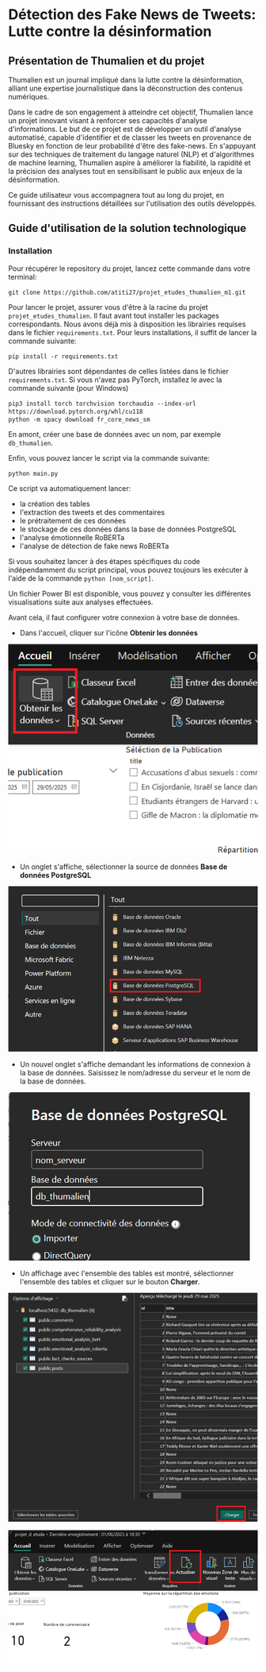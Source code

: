 # **Détection des Fake News de Tweets: Lutte contre la désinformation**

## **Présentation de Thumalien et du projet**

Thumalien est un journal impliqué dans la lutte contre la désinformation, alliant une expertise journalistique dans la déconstruction des contenus numériques.

Dans le cadre de son engagement à atteindre cet objectif, Thumalien lance un projet innovant visant à renforcer ses capacités d'analyse d'informations. Le but de ce projet est de développer un outil d'analyse automatisé, capable d'identifier et de classer les tweets en provenance de Bluesky en fonction de leur probabilité d'être des fake-news. En s'appuyant sur des techniques de traitement du langage naturel (NLP) et d'algorithmes de machine learning, Thumalien aspire à améliorer la fiabilité, la rapidité et la précision des analyses tout en sensibilisant le public aux enjeux de la désinformation.

Ce guide utilisateur vous accompagnera tout au long du projet, en fournissant des instructions détaillées sur l'utilisation des outils développés.

## Guide d'utilisation de la solution technologique

### Installation

Pour récupérer le repository du projet, lancez cette commande dans votre terminal:

```
git clone https://github.com/atiti27/projet_etudes_thumalien_m1.git
```

Pour lancer le projet, assurer vous d'être à la racine du projet `projet_etudes_thumalien`. Il faut avant tout installer les packages correspondants. Nous avons déjà mis à disposition les librairies requises dans le fichier `requirements.txt`. Pour leurs installations, il suffit de lancer la commande suivante:

```
pip install -r requirements.txt
```

D'autres librairies sont dépendantes de celles listées dans le fichier `requirements.txt`. Si vous n'avez pas PyTorch, installez le avec la commande suivante (pour Windows)

```
pip3 install torch torchvision torchaudio --index-url https://download.pytorch.org/whl/cu118
python -m spacy download fr_core_news_sm
```

En amont, créer une base de données avec un nom, par exemple `db_thumalien`.

Enfin, vous pouvez lancer le script via la commande suivante:

```
python main.py
```

Ce script va automatiquement lancer:
- la création des tables
- l'extraction des tweets et des commentaires
- le prétraitement de ces données
- le stockage de ces données dans la base de données PostgreSQL
- l'analyse émotionnelle RoBERTa
- l'analyse de détection de fake news RoBERTa

Si vous souhaitez lancer à des étapes spécifiques du code indépendamment du script principal, vous pouvez toujours les exécuter à l'aide de la commande `python [nom_script]`.

Un fichier Power BI est disponible, vous pouvez y consulter les différentes visualisations suite aux analyses effectuées.

Avant cela, il faut configurer votre connexion à votre base de données.

- Dans l'accueil, cliquer sur l'icône **Obtenir les données**

![Bouton Obtenir les données](resources/image1.png)

- Un onglet s'affiche, sélectionner la source de données **Base de données PostgreSQL**

![Base de données PostgreSQL](resources/image2.png)

- Un nouvel onglet s'affiche demandant les informations de connexion à la base de données. Saisissez le nom/adresse du serveur et le nom de la base de données.

![Informations de connexion à la base de données](resources/image3.png)

- Un affichage avec l'ensemble des tables est montré, sélectionner l'ensemble des tables et cliquer sur le bouton **Charger**.

![Chargement des données](resources/image4.png)

![Actualisation des données](image5.png)